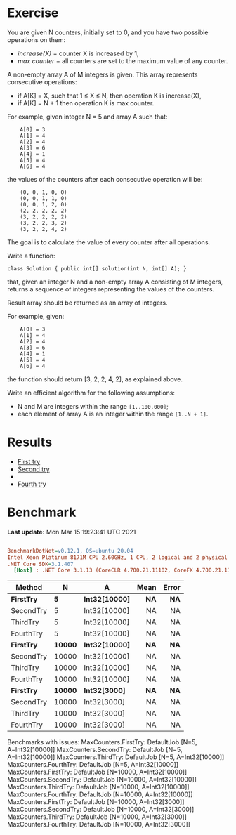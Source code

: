 ﻿# Exercise
You are given N counters, initially set to 0, and you have two possible operations on them:

- _increase(X)_ − counter X is increased by 1,
- _max counter_ − all counters are set to the maximum value of any counter.

A non-empty array A of M integers is given. This array represents consecutive operations:

- if A[K] = X, such that 1 ≤ X ≤ N, then operation K is increase(X),
- if A[K] = N + 1 then operation K is max counter.

For example, given integer N = 5 and array A such that:
```
    A[0] = 3
    A[1] = 4
    A[2] = 4
    A[3] = 6
    A[4] = 1
    A[5] = 4
    A[6] = 4
```

the values of the counters after each consecutive operation will be:
```
    (0, 0, 1, 0, 0)
    (0, 0, 1, 1, 0)
    (0, 0, 1, 2, 0)
    (2, 2, 2, 2, 2)
    (3, 2, 2, 2, 2)
    (3, 2, 2, 3, 2)
    (3, 2, 2, 4, 2)
```

The goal is to calculate the value of every counter after all operations.

Write a function:

```
class Solution { public int[] solution(int N, int[] A); }
```

that, given an integer N and a non-empty array A consisting of M integers, returns a sequence of integers representing the values of the counters.

Result array should be returned as an array of integers.

For example, given:
```
    A[0] = 3
    A[1] = 4
    A[2] = 4
    A[3] = 6
    A[4] = 1
    A[5] = 4
    A[6] = 4
```

the function should return [3, 2, 2, 4, 2], as explained above.

Write an efficient algorithm for the following assumptions:

- N and M are integers within the range `[1..100,000]`;
- each element of array A is an integer within the range `[1..N + 1]`.


# Results
- [First try](https://app.codility.com/demo/results/trainingMXXMRX-K2R/)
- [Second try](https://app.codility.com/demo/results/trainingX8YE26-PC2/)
-
- [Fourth try](https://app.codility.com/demo/results/training6N86XV-7TU/)

# Benchmark

**Last update:** Mon Mar 15 19:23:41 UTC 2021

``` ini

BenchmarkDotNet=v0.12.1, OS=ubuntu 20.04
Intel Xeon Platinum 8171M CPU 2.60GHz, 1 CPU, 2 logical and 2 physical cores
.NET Core SDK=3.1.407
  [Host] : .NET Core 3.1.13 (CoreCLR 4.700.21.11102, CoreFX 4.700.21.11602), X64 RyuJIT


```
|    Method |     N |            A | Mean | Error |
|---------- |------ |------------- |-----:|------:|
|  **FirstTry** |     **5** | **Int32[10000]** |   **NA** |    **NA** |
| SecondTry |     5 | Int32[10000] |   NA |    NA |
|  ThirdTry |     5 | Int32[10000] |   NA |    NA |
| FourthTry |     5 | Int32[10000] |   NA |    NA |
|  **FirstTry** | **10000** | **Int32[10000]** |   **NA** |    **NA** |
| SecondTry | 10000 | Int32[10000] |   NA |    NA |
|  ThirdTry | 10000 | Int32[10000] |   NA |    NA |
| FourthTry | 10000 | Int32[10000] |   NA |    NA |
|  **FirstTry** | **10000** |  **Int32[3000]** |   **NA** |    **NA** |
| SecondTry | 10000 |  Int32[3000] |   NA |    NA |
|  ThirdTry | 10000 |  Int32[3000] |   NA |    NA |
| FourthTry | 10000 |  Int32[3000] |   NA |    NA |

Benchmarks with issues:
  MaxCounters.FirstTry: DefaultJob [N=5, A=Int32[10000]]
  MaxCounters.SecondTry: DefaultJob [N=5, A=Int32[10000]]
  MaxCounters.ThirdTry: DefaultJob [N=5, A=Int32[10000]]
  MaxCounters.FourthTry: DefaultJob [N=5, A=Int32[10000]]
  MaxCounters.FirstTry: DefaultJob [N=10000, A=Int32[10000]]
  MaxCounters.SecondTry: DefaultJob [N=10000, A=Int32[10000]]
  MaxCounters.ThirdTry: DefaultJob [N=10000, A=Int32[10000]]
  MaxCounters.FourthTry: DefaultJob [N=10000, A=Int32[10000]]
  MaxCounters.FirstTry: DefaultJob [N=10000, A=Int32[3000]]
  MaxCounters.SecondTry: DefaultJob [N=10000, A=Int32[3000]]
  MaxCounters.ThirdTry: DefaultJob [N=10000, A=Int32[3000]]
  MaxCounters.FourthTry: DefaultJob [N=10000, A=Int32[3000]]
